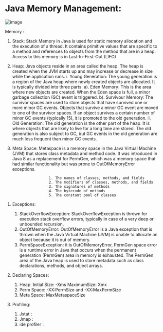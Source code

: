 # Java Memory Management:

![image](https://github.com/sidharthdas/JavaCoreTopic/assets/36167954/bd2a29b9-6c6d-4ec6-b71b-9d25e8acad58)

Memory :
   1. Stack: Stack Memory in Java is used for static memory allocation and the execution of a thread. It contains primitive values that are specific to a method and references to objects from the method that are in a heap. Access to this memory is in Last-In-First-Out (LIFO)
   2. Heap: Java objects reside in an area called the heap. The heap is created when the JVM starts up and may increase or decrease in size while the application runs.
             i. Young Generation: The young generation is a region of the Java heap where newly created objects are allocated. It is typically divided into three parts:
              a). Eden Memory:  This is the area where new objects are created. When the Eden space is full, a minor garbage collection (GC) event is triggered.
              b). Survivour Memory: The survivor spaces are used to store objects that have survived one or more minor GC events. Objects that survive a minor GC event are moved to one of the survivor spaces. If an object                                         survives a certain number of minor GC events (typically 15), it is promoted to the old generation.
             ii. Old Generation: The old generation is the other part of the heap. It is where objects that are likely to live for a long time are stored. The old generation is also subject to GC, but GC events in the old                                 generation are much less frequent than minor GC events.

   4. Meta Space:  Metaspace is a memory space in the Java Virtual Machine (JVM) that stores class metadata and method code. It was introduced in Java 8 as a replacement for PermGen, which was a memory space that had                         similar functionality but was prone to OutOfMemoryError exceptions.

```  Metaspace stores a variety of class metadata, including:
                    1. The names of classes, methods, and fields
                    2. The modifiers of classes, methods, and fields
                    3. The signatures of methods
                    4. The bytecode of methods
                    5. The constant pool of classes
```

1. Exceptions:
    1. StackOverflowException: StackOverflowException is thrown for execution stack overflow errors, typically in case of a very deep or unbounded recursion.
    2. OutOfMemoryError: OutOfMemoryError is a Java exception that is thrown when the Java Virtual Machine (JVM) is unable to allocate an object because it is out of memory.
    3. PermSpaceException: it is OutOfMemoryError, PermGen space error is a runtime error in Java that occurs when the permanent generation (PermGen) area in memory is exhausted. The PermGen area of the Java heap is used to store metadata such as class declarations, methods, and object arrays.

2. Declaring Spaces:
   1. Heap: Initial Size: -Xms MaximumSize: Xmx
   2. Perm Space: -XX:PermSize and -XX:MaxPermSize
   3. Meta Space: MaxMetaspaceSize

3. Profiling:
   1. Jstat :
   2. Jmap :
   3. ide profiler :

   



